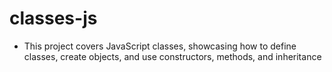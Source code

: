 # classes-js
- This project covers JavaScript classes, showcasing how to define classes, create objects, and use constructors, methods, and inheritance
